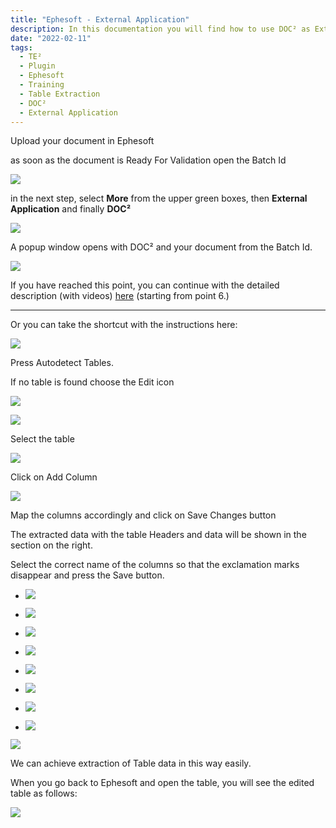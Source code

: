```yaml
---
title: "Ephesoft - External Application"
description: In this documentation you will find how to use DOC² as External Application for Ephesoft to easily train tables step by step.
date: "2022-02-11"
tags:
  - TE²
  - Plugin
  - Ephesoft
  - Training
  - Table Extraction
  - DOC²
  - External Application
---
```


Upload your document in Ephesoft

as soon as the document is Ready For Validation open the Batch Id

![](/_images/doc2/Ephesoft_open-Batch-1024x584.png)

in the next step, select **More** from the upper green boxes, then **External Application** and finally **DOC²**

![](/_images/doc2/Ephsoft_External-Application-1024x583.png)

A popup window opens with DOC² and your document from the Batch Id.

![](/_images/doc2/External-Application-DOC2_EN-1024x640.png)

If you have reached this point, you can continue with the detailed description (with videos) [here](/doc2/doc2app/table-train/) (starting from point 6.)

* * *

Or you can take the shortcut with the instructions here:

![](/_images/doc2/DOC2_Autodetect-Table_EN-1024x550.png)

Press Autodetect Tables.

If no table is found choose the Edit icon

![](/_images/doc2/DOC2_Edit-Table_EN-1024x549.png)

![](/_images/doc2/DOC2_Select-table_EN-1024x549.png)

Select the table

![](/_images/doc2/DOC2_Add-column_EN-1024x549.png)

Click on Add Column

![](/_images/doc2/DOC2_map-columns-and-save_EN-1024x550.png)

Map the columns accordingly and click on Save Changes button

The extracted data with the table Headers and data will be shown in the section on the right.

Select the correct name of the columns so that the exclamation marks disappear and press the Save button.

- ![](/_images/doc2/DOC2_POS-NO-3-1024x551.png)
    
- ![](/_images/doc2/DOC2_QTY-3-1024x548.png)
    

- ![](/_images/doc2/DOC2_CAT-NO-SIZE-4-1024x549.png)
    
- ![](/_images/doc2/DOC2_YOUR-POS-NO-4-1024x548.png)
    

- ![](/_images/doc2/DOC2_MATERIAL-DESCRIPTION-4-1024x550.png)
    
- ![](/_images/doc2/DOC2_UNIT-PRICE-2-1024x548.png)
    

- ![](/_images/doc2/DOC2_DISCOUNT-2-1024x549.png)
    
- ![](/_images/doc2/DOC2_TOTAL-EUR-2-1024x549.png)
    

![](/_images/doc2/DOC2_final-save_EN-1024x549.png)

We can achieve extraction of Table data in this way easily.

When you go back to Ephesoft and open the table, you will see the edited table as follows:

![](/_images/doc2/Ephesoft_Table-1024x640.png)

